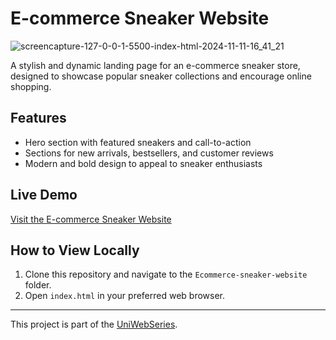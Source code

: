 # E-commerce Sneaker Website

![screencapture-127-0-0-1-5500-index-html-2024-11-11-16_41_21](https://github.com/user-attachments/assets/5617d305-f536-47ec-8922-7e1cfa8ecdd8)

A stylish and dynamic landing page for an e-commerce sneaker store, designed to showcase popular sneaker collections and encourage online shopping.

## Features
- Hero section with featured sneakers and call-to-action
- Sections for new arrivals, bestsellers, and customer reviews
- Modern and bold design to appeal to sneaker enthusiasts

## Live Demo
[Visit the E-commerce Sneaker Website](https://yourwebsite.com)

## How to View Locally
1. Clone this repository and navigate to the `Ecommerce-sneaker-website` folder.
2. Open `index.html` in your preferred web browser.

---

This project is part of the [UniWebSeries](https://github.com/Tyron-Barnard/UniWebSeries).
